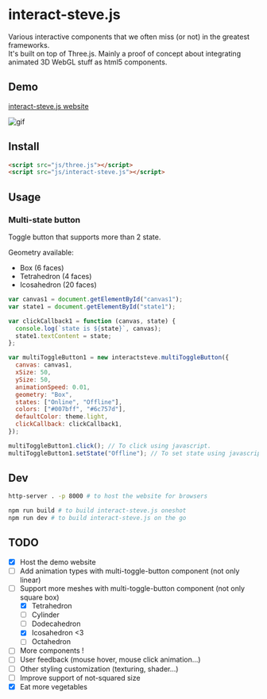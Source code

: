 # interact-steve.js

Various interactive components that we often miss (or not) in the greatest frameworks.  
It's built on top of Three.js. Mainly a proof of concept about integrating animated 3D WebGL stuff as html5 components.

## Demo

[interact-steve.js website](https://tomycesaille.github.io/interact-steve.js/index.html)

![gif](https://i.imgur.com/mZgLTsO.gif)

## Install

```html
<script src="js/three.js"></script>
<script src="js/interact-steve.js"></script>
```

## Usage

### Multi-state button

Toggle button that supports more than 2 state.

Geometry available:

- Box (6 faces)
- Tetrahedron (4 faces)
- Icosahedron (20 faces)

```javascript
var canvas1 = document.getElementById("canvas1");
var state1 = document.getElementById("state1");

var clickCallback1 = function (canvas, state) {
  console.log(`state is ${state}`, canvas);
  state1.textContent = state;
};

var multiToggleButton1 = new interactsteve.multiToggleButton({
  canvas: canvas1,
  xSize: 50,
  ySize: 50,
  animationSpeed: 0.01,
  geometry: "Box",
  states: ["Online", "Offline"],
  colors: ["#007bff", "#6c757d"],
  defaultColor: theme.light,
  clickCallback: clickCallback1,
});

multiToggleButton1.click(); // To click using javascript.
multiToggleButton1.setState("Offline"); // To set state using javascript.
```

## Dev

```bash
http-server . -p 8000 # to host the website for browsers

npm run build # to build interact-steve.js oneshot
npm run dev # to build interact-steve.js on the go
```

## TODO

- [x] Host the demo website
- [ ] Add animation types with multi-toggle-button component (not only linear)
- [ ] Support more meshes with multi-toggle-button component (not only square box)
  - [x] Tetrahedron
  - [ ] Cylinder
  - [ ] Dodecahedron
  - [x] Icosahedron <3
  - [ ] Octahedron
- [ ] More components !
- [ ] User feedback (mouse hover, mouse click animation...)
- [ ] Other styling customization (texturing, shader...)
- [ ] Improve support of not-squared size
- [x] Eat more vegetables
